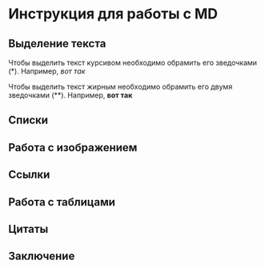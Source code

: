 # Инструкция для работы с MD

## Выделение текста

Чтобы выделить текст курсивом необходимо обрамить его зведочками (*). Например, *вот так*

Чтобы выделить текст жирным необходимо обрамить его двумя зведочками (**). Например, **вот так**

## Списки

## Работа с изображением

## Ссылки

## Работа с таблицами

## Цитаты

## Заключение
